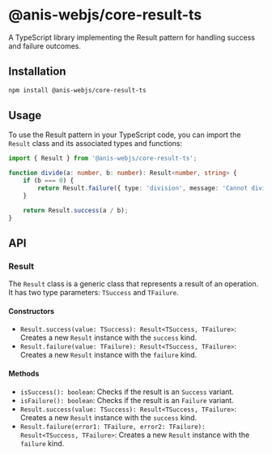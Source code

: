 
# @anis-webjs/core-result-ts

A TypeScript library implementing the Result pattern for handling success and failure outcomes.

## Installation

```bash
npm install @anis-webjs/core-result-ts
```

## Usage

To use the Result pattern in your TypeScript code, you can import the `Result` class and its associated types and functions:

```typescript
import { Result } from '@anis-webjs/core-result-ts';

function divide(a: number, b: number): Result<number, string> {
    if (b === 0) {
        return Result.failure({ type: 'division', message: 'Cannot divide by zero' });
    }

    return Result.success(a / b);
}
```

## API

### Result

The `Result` class is a generic class that represents a result of an operation. It has two type parameters: `TSuccess` and `TFailure`.

#### Constructors

- `Result.success(value: TSuccess): Result<TSuccess, TFailure>`: Creates a new `Result` instance with the `success` kind.
- `Result.failure(value: TFailure): Result<TSuccess, TFailure>`: Creates a new `Result` instance with the `failure` kind.

#### Methods

- `isSuccess(): boolean`: Checks if the result is an `Success` variant.
- `isFailure(): boolean`: Checks if the result is an `Failure` variant.
- `Result.success(value: TSuccess): Result<TSuccess, TFailure>`: Creates a new `Result` instance with the `success` kind.
- `Result.failure(error1: TFailure, error2: TFailure): Result<TSuccess, TFailure>`: Creates a new `Result` instance with the `failure` kind.
